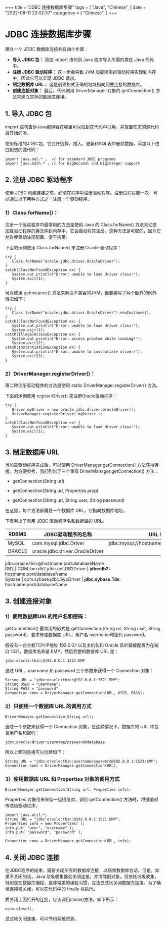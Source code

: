 +++
title = "JDBC 连接数据库步骤"
tags = [
"Java",
"Chinese",
]
date = "2022-08-11 23:02:37"
categories = [
"Chinese",
]
+++
# JDBC 连接数据库步骤

建立一个 JDBC 数据库连接共有四个步骤：

  * **导入 JDBC 包：**  添加 import 语句到 Java 程序导入所需的类在 Java 代码中。
  * **注册 JDBC 驱动程序：** 这一步会导致 JVM 加载所需的驱动程序实现到内存中，因此它可以实现 JDBC 请求。
  * **制定数据库 URL：** 这是创建格式正确的地址指向到要连接的数据库。
  * **创建连接对象：** 最后，代码调用 DriverManager 对象的 getConnection() 方法来建立实际的数据库连接。



## 1\. 导入 JDBC 包

import 语句告诉Java编译器在哪里可以找到在代码中引用，并放置在您的源代码最开始的类。

使用标准的JDBC包，它允许选择，插入，更新和SQL表中删除数据，添加以下进口到您的源代码：

    
    
    import java.sql.* ;  // for standard JDBC programs
    import java.math.* ; // for BigDecimal and BigInteger support
    



## 2\. 注册 JDBC 驱动程序

使用 JDBC 创建连接之前，必须在程序中注册驱动程序。注册过程只能一次，可以通过以下两种方式之一注册一个驱动程序。

### **1）Class.forName()：**

注册一个驱动程序中最常用的方法是使用 Java 的 Class.forName()
方法来动态加载驱动程序的类文件到内存中，它会自动将其注册。这种方法是可取的，因为它允许使驱动注册配置，便于携带。

下面的示例使用 Class.forName() 来注册 Oracle 驱动程序：

    
    
    try {
       Class.forName("oracle.jdbc.driver.OracleDriver");
    }
    catch(ClassNotFoundException ex) {
       System.out.println("Error: unable to load driver class!");
       System.exit(1);
    }
    

可以使用 getInstance() 方法来解决不兼容的JVM，但要编写了两个额外的例外情况如下：

    
    
    try {
       Class.forName("oracle.jdbc.driver.OracleDriver").newInstance();
    }
    catch(ClassNotFoundException ex) {
       System.out.println("Error: unable to load driver class!");
       System.exit(1);
    catch(IllegalAccessException ex) {
       System.out.println("Error: access problem while loading!");
       System.exit(2);
    catch(InstantiationException ex) {
       System.out.println("Error: unable to instantiate driver!");
       System.exit(3);
    }
    

### 2）DriverManager.registerDriver()：

第二种注册驱动程序的方法是使用 static DriverManager.registerDriver() 方法。

下面的示例使用 registerDriver() 来注册Oracle驱动程序：

    
    
    try {
       Driver myDriver = new oracle.jdbc.driver.OracleDriver();
       DriverManager.registerDriver( myDriver );
    }
    catch(ClassNotFoundException ex) {
       System.out.println("Error: unable to load driver class!");
       System.exit(1);
    }



## 3\. 制定数据库 URL

当加载驱动程序完成后，可以使用 DriverManager.getConnection() 方法获得连接。为方便参考，我们列出了三个重载
DriverManager.getConnection() 方法：

  * getConnection(String url)

  * getConnection(String url, Properties prop)

  * getConnection(String url, String user, String password)

在这里，每个方法都需要一个数据库 URL，它指向数据库地址。

下表列出了常用 JDBC 驱动程序名和数据库的 URL。

RDBMS | JDBC驱动程序的名称 | URL 格式  
---|---|---  
MySQL | com.mysql.jdbc.Driver | jdbc:mysql://hostname:port/databaseName  
ORACLE | oracle.jdbc.driver.OracleDriver |
jdbc:oracle:thin:@hostname:port:databaseName  
DB2 | COM.ibm.db2.jdbc.net.DB2Driver | **jdbc:db2:**
hostname:port/databaseName  
Sybase | com.sybase.jdbc.SybDriver | **jdbc:sybase:Tds:**
hostname:port/databaseName  
  


## 3\. 创建连接对象

### 1）使用数据库URL的用户名和密码：

getConnection() 最常用的形式是 getConnection(String url, String user, String
password)，要求传递数据库 URL，用户名 username和密码 password。

假设有一台主机TCP/IP地址 192.0.0.1 以及主机名和 Oracle 监听器被配置为在端口 1521，数据库名称是 EMP，然后完整的数据库
URL 是：

    
    
    jdbc:oracle:thin:@192.0.0.1:1521:EMP
    

通过 URL、username 和 password 三个参数来获得一个 Connection 对象：

    
    
    String URL = "jdbc:oracle:thin:@192.0.0.1:1521:EMP";
    String USER = "username";
    String PASS = "password"
    Connection conn = DriverManager.getConnection(URL, USER, PASS);
    

### 2）只使用一个数据库 URL 的调用方式

    
    
    DriverManager.getConnection(String url);
    

通过一个参数来获得一个 Connection 对象，在这种情况下，数据库的 URL 中包含用户名和密码：

    
    
    jdbc:oracle:driver:username/password@database
    

所以上面的连接可以创建如下：

    
    
    String URL = "jdbc:oracle:thin:username/password@192.0.0.1:1521:EMP";
    Connection conn = DriverManager.getConnection(URL);
    

### 3）使用数据库 URL 和 Properties 对象的调用方式

    
    
    DriverManager.getConnection(String url, Properties info);
    

Properties 对象用来保存一组键值对，调用 getConnection() 方法时，将键值对传递给驱动程序。

    
    
    import java.util.*;
    String URL = "jdbc:oracle:thin:@192.0.0.1:1521:EMP";
    Properties info = new Properties( );
    info.put( "user", "username" );
    info.put( "password", "password" );
    
    Connection conn = DriverManager.getConnection(URL, info);
    



## 4\. 关闭 JDBC 连接

在JDBC程序的结束，需要关闭所有的数据库连接，以结束数据库会话。但是，如果不关闭的话，Java
垃圾收集器会关闭连接，并清除旧对象。但依托垃圾收集，特别是在数据库编程，是非常差的编程习惯，应该显式地关闭数据库连接。为了确保连接被关闭，可以在代码中的
finally 块执行。

要关闭上面打开的连接，应该调用close()方法，如下所示：

    
    
    conn.close();
    

显式地关闭连接，可以节约系统资源。

